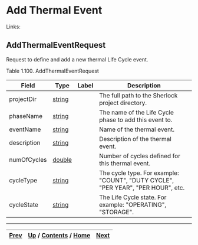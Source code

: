 # Add Thermal Event

Links:

## AddThermalEventRequest

Request to define and add a new thermal Life Cycle event.

Table 1.100. AddThermalEventRequest

Field| Type| Label| Description  
---|---|---|---  
projectDir| [string](ch01s11.md "gRPC Scalar Value Types")|  | The full path to the Sherlock project directory.  
phaseName| [string](ch01s11.md "gRPC Scalar Value Types")|  | The name of the Life Cycle phase to add this event to.  
eventName| [string](ch01s11.md "gRPC Scalar Value Types")|  | Name of the thermal event.  
description| [string](ch01s11.md "gRPC Scalar Value Types")|  | Description of the thermal event.  
numOfCycles| [double](ch01s11.md "gRPC Scalar Value Types")|  | Number of cycles defined for this thermal event.  
cycleType| [string](ch01s11.md "gRPC Scalar Value Types")|  | The cycle type. For example: "COUNT", "DUTY CYCLE", "PER YEAR", "PER HOUR", etc.  
cycleState| [string](ch01s11.md "gRPC Scalar Value Types")|  | The Life Cycle state. For example: "OPERATING", "STORAGE".  
  
  

* * *

[Prev](ch01s06s06s05.md) | [Up](ch01s06.md) / [Contents](index.md) / [Home](../../index.htm)|  [Next](ch01s06s07s02.md)  
---|---|---

